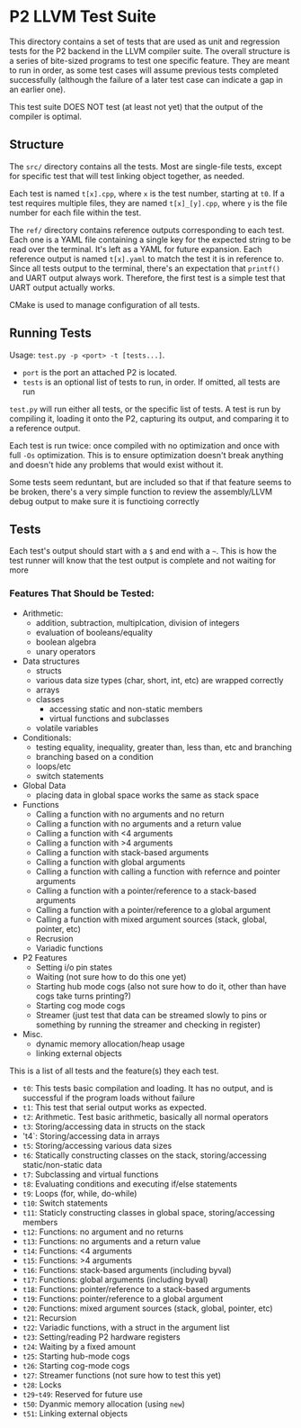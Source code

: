 # P2 LLVM Test Suite

This directory contains a set of tests that are used as unit and regression tests for the P2 backend in the LLVM compiler suite. The overall structure is a series of bite-sized programs to test one specific feature. They are meant to run in order, as some test cases will assume previous tests completed successfully (although the failure of a later test case can indicate a gap in an earlier one).

This test suite DOES NOT test (at least not yet) that the output of the compiler is optimal. 

## Structure

The `src/` directory contains all the tests. Most are single-file tests, except for specific test that will test linking object together, as needed. 

Each test is named `t[x].cpp`, where `x` is the test number, starting at `t0`. If a test requires multiple files, they are named `t[x]_[y].cpp`, where `y` is the file number for each file within the test. 

The `ref/` directory contains reference outputs corresponding to each test. Each one is a YAML file containing a single key for the expected string to be read over the terminal. It's left as a YAML for future expansion. Each reference output is named `t[x].yaml` to match the test it is in reference to. Since all tests output to the terminal, there's an expectation that `printf()` and UART output always work. Therefore, the first test is a simple test that UART output actually works.

CMake is used to manage configuration of all tests. 

## Running Tests

Usage: `test.py -p <port> -t [tests...]`. 
- `port` is the port an attached P2 is located. 
- `tests` is an optional list of tests to run, in order. If omitted, all tests are run

`test.py` will run either all tests, or the specific list of tests. A test is run by compiling it, loading it onto the P2, capturing its output, and comparing it to a reference output. 

Each test is run twice: once compiled with no optimization and once with full `-Os` optimization. This is to ensure optimization doesn't break anything and doesn't hide any problems that would exist without it.

Some tests seem reduntant, but are included so that if that feature seems to be broken, there's a very simple function to review the assembly/LLVM debug output to make sure it is functioing correctly 

## Tests

Each test's output should start with a `$` and end with a `~`. This is how the test runner will know that the test output is complete and not waiting for more

### Features That Should be Tested:
- Arithmetic: 
    - addition, subtraction, multiplcation, division of integers
    - evaluation of booleans/equality
    - boolean algebra
    - unary operators
- Data structures
    - structs
    - various data size types (char, short, int, etc) are wrapped correctly
    - arrays
    - classes
        - accessing static and non-static members
        - virtual functions and subclasses
    - volatile variables
- Conditionals:
    - testing equality, inequality, greater than, less than, etc and branching
    - branching based on a condition
    - loops/etc
    - switch statements
- Global Data
    - placing data in global space works the same as stack space
- Functions
    - Calling a function with no arguments and no return
    - Calling a function with no arguments and a return value
    - Calling a function with <4 arguments
    - Calling a function with >4 arguments
    - Calling a function with stack-based arguments 
    - Calling a function with global arguments
    - Calling a function with calling a function with refernce and pointer arguments
    - Calling a function with a pointer/reference to a stack-based arguments
    - Calling a function with a pointer/reference to a global argument
    - Calling a function with mixed argument sources (stack, global, pointer, etc)
    - Recrusion
    - Variadic functions
- P2 Features
    - Setting i/o pin states
    - Waiting (not sure how to do this one yet)
    - Starting hub mode cogs (also not sure how to do it, other than have cogs take turns printing?)
    - Starting cog mode cogs
    - Streamer (just test that data can be streamed slowly to pins or something by running the streamer and checking in register)
- Misc.
    - dynamic memory allocation/heap usage
    - linking external objects
 
This is a list of all tests and the feature(s) they each test.

- `t0`: This tests basic compilation and loading. It has no output, and is successful if the program loads without failure
- `t1`: This test that serial output works as expected.
- `t2`: Arithmetic. Test basic arithmetic, basically all normal operators
- `t3`: Storing/accessing data in structs on the stack
- 't4`: Storing/accessing data in arrays
- `t5`: Storing/accessing various data sizes 
- `t6`: Statically constructing classes on the stack, storing/accessing static/non-static data
- `t7`: Subclassing and virtual functions
- `t8`: Evaluating conditions and executing if/else statements
- `t9`: Loops (for, while, do-while)
- `t10`: Switch statements
- `t11`: Staticly constructing classes in global space, storing/accessing members
- `t12`: Functions: no argument and no returns
- `t13`: Functions: no arguments and a return value
- `t14`: Functions: <4 arguments
- `t15`: Functions: >4 arguments
- `t16`: Functions: stack-based arguments (including byval)
- `t17`: Functions: global arguments (including byval)
- `t18`: Functions: pointer/reference to a stack-based arguments
- `t19`: Functions: pointer/reference to a global argument
- `t20`: Functions: mixed argument sources (stack, global, pointer, etc)
- `t21`: Recursion
- `t22`: Variadic functions, with a struct in the argument list
- `t23`: Setting/reading P2 hardware registers
- `t24`: Waiting by a fixed amount
- `t25`: Starting hub-mode cogs
- `t26`: Starting cog-mode cogs
- `t27`: Streamer functions (not sure how to test this yet)
- `t28`: Locks
- `t29`-`t49`: Reserved for future use
- `t50`: Dyanmic memory allocation (using `new`)
- `t51`: Linking external objects
